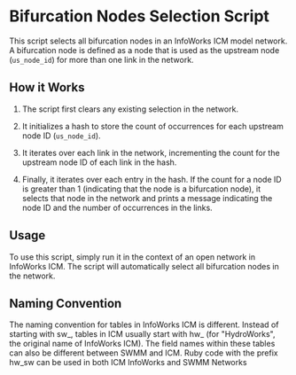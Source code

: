 # Bifurcation Nodes Selection Script

This script selects all bifurcation nodes in an InfoWorks ICM model network. A bifurcation node is defined as a node that is used as the upstream node (`us_node_id`) for more than one link in the network.

## How it Works

1. The script first clears any existing selection in the network.

2. It initializes a hash to store the count of occurrences for each upstream node ID (`us_node_id`).

3. It iterates over each link in the network, incrementing the count for the upstream node ID of each link in the hash.

4. Finally, it iterates over each entry in the hash. If the count for a node ID is greater than 1 (indicating that the node is a bifurcation node), it selects that node in the network and prints a message indicating the node ID and the number of occurrences in the links.

## Usage

To use this script, simply run it in the context of an open network in InfoWorks ICM. The script will automatically select all bifurcation nodes in the network.

## Naming Convention

The naming convention for tables in InfoWorks ICM is different. Instead of starting with sw_, tables in ICM usually start with hw_ (for "HydroWorks", the original name of InfoWorks ICM). The field names within these tables can also be different between SWMM and ICM.  Ruby code with the prefix hw_sw can be used in both ICM InfoWorks and SWMM Networks